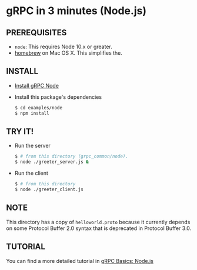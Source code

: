 gRPC in 3 minutes (Node.js)
===========================

PREREQUISITES
-------------

- `node`: This requires Node 10.x or greater.
- [homebrew][] on Mac OS X.  This simplifies the.

INSTALL
-------
 - [Install gRPC Node][]

 - Install this package's dependencies

   ```sh
   $ cd examples/node
   $ npm install
   ```

TRY IT!
-------

 - Run the server

   ```sh
   $ # from this directory (grpc_common/node).
   $ node ./greeter_server.js &
   ```

 - Run the client

   ```sh
   $ # from this directory
   $ node ./greeter_client.js
   ```

NOTE
----
This directory has a copy of `helloworld.proto` because it currently depends on
some Protocol Buffer 2.0 syntax that is deprecated in Protocol Buffer 3.0.

TUTORIAL
--------
You can find a more detailed tutorial in [gRPC Basics: Node.js][]

[homebrew]:http://brew.sh
[Install gRPC Node]:../../src/node
[gRPC Basics: Node.js]:http://www.grpc.io/docs/tutorials/basic/node.html
